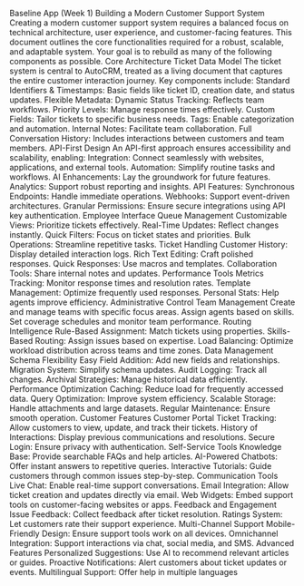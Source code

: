 Baseline App (Week 1)
Building a Modern Customer Support System
Creating a modern customer support system requires a balanced focus on technical architecture, user experience, and customer-facing features. This document outlines the core functionalities required for a robust, scalable, and adaptable system. Your goal is to rebuild as many of the following components as possible.
Core Architecture
Ticket Data Model
The ticket system is central to AutoCRM, treated as a living document that captures the entire customer interaction journey. Key components include:
Standard Identifiers & Timestamps: Basic fields like ticket ID, creation date, and status updates.
Flexible Metadata:
Dynamic Status Tracking: Reflects team workflows.
Priority Levels: Manage response times effectively.
Custom Fields: Tailor tickets to specific business needs.
Tags: Enable categorization and automation.
Internal Notes: Facilitate team collaboration.
Full Conversation History: Includes interactions between customers and team members.
API-First Design
An API-first approach ensures accessibility and scalability, enabling:
Integration: Connect seamlessly with websites, applications, and external tools.
Automation: Simplify routine tasks and workflows.
AI Enhancements: Lay the groundwork for future features.
Analytics: Support robust reporting and insights.
API Features:
Synchronous Endpoints: Handle immediate operations.
Webhooks: Support event-driven architectures.
Granular Permissions: Ensure secure integrations using API key authentication.
Employee Interface
Queue Management
Customizable Views: Prioritize tickets effectively.
Real-Time Updates: Reflect changes instantly.
Quick Filters: Focus on ticket states and priorities.
Bulk Operations: Streamline repetitive tasks.
Ticket Handling
Customer History: Display detailed interaction logs.
Rich Text Editing: Craft polished responses.
Quick Responses: Use macros and templates.
Collaboration Tools: Share internal notes and updates.
Performance Tools
Metrics Tracking: Monitor response times and resolution rates.
Template Management: Optimize frequently used responses.
Personal Stats: Help agents improve efficiency.
Administrative Control
Team Management
Create and manage teams with specific focus areas.
Assign agents based on skills.
Set coverage schedules and monitor team performance.
Routing Intelligence
Rule-Based Assignment: Match tickets using properties.
Skills-Based Routing: Assign issues based on expertise.
Load Balancing: Optimize workload distribution across teams and time zones.
Data Management
Schema Flexibility
Easy Field Addition: Add new fields and relationships.
Migration System: Simplify schema updates.
Audit Logging: Track all changes.
Archival Strategies: Manage historical data efficiently.
Performance Optimization
Caching: Reduce load for frequently accessed data.
Query Optimization: Improve system efficiency.
Scalable Storage: Handle attachments and large datasets.
Regular Maintenance: Ensure smooth operation.
Customer Features
Customer Portal
Ticket Tracking: Allow customers to view, update, and track their tickets.
History of Interactions: Display previous communications and resolutions.
Secure Login: Ensure privacy with authentication.
Self-Service Tools
Knowledge Base: Provide searchable FAQs and help articles.
AI-Powered Chatbots: Offer instant answers to repetitive queries.
Interactive Tutorials: Guide customers through common issues step-by-step.
Communication Tools
Live Chat: Enable real-time support conversations.
Email Integration: Allow ticket creation and updates directly via email.
Web Widgets: Embed support tools on customer-facing websites or apps.
Feedback and Engagement
Issue Feedback: Collect feedback after ticket resolution.
Ratings System: Let customers rate their support experience.
Multi-Channel Support
Mobile-Friendly Design: Ensure support tools work on all devices.
Omnichannel Integration: Support interactions via chat, social media, and SMS.
Advanced Features
Personalized Suggestions: Use AI to recommend relevant articles or guides.
Proactive Notifications: Alert customers about ticket updates or events.
Multilingual Support: Offer help in multiple languages